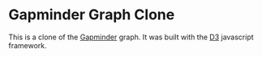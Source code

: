 # Gapminder Graph Clone 

This is a clone of the [Gapminder](https://www.gapminder.org/tools/#$chart-type=bubbles) graph. It was built with the [D3](https://d3js.org/) javascript framework. 